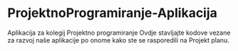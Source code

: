 # ProjektnoProgramiranje-Aplikacija
Aplikacija za kolegij Projektno programiranje
Ovdje stavljajte kodove vezane za razvoj naše aplikacije po onome kako ste se rasporedili na Projekt planu.
